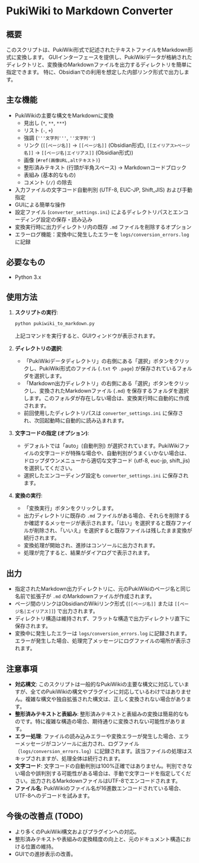 # PukiWiki to Markdown Converter

## 概要

このスクリプトは、PukiWiki形式で記述されたテキストファイルをMarkdown形式に変換します。
GUIインターフェースを提供し、PukiWikiデータが格納されたディレクトリと、変換後のMarkdownファイルを出力するディレクトリを簡単に指定できます。
特に、Obsidianでの利用を想定した内部リンク形式で出力します。

## 主な機能

*   PukiWikiの主要な構文をMarkdownに変換
    *   見出し (`*`, `**`, `***`)
    *   リスト (`-`, `+`)
    *   強調 (`'''文字列'''`, `''文字列''`)
    *   リンク (`[[ページ名]]` -> `[[ページ名]]` (Obsidian形式), `[[エイリアス>ページ名]]` -> `[[ページ名|エイリアス]]` (Obsidian形式))
    *   画像 (`#ref(画像URL,altテキスト)`)
    *   整形済みテキスト (行頭が半角スペース) -> Markdownコードブロック
    *   表組み (基本的なもの)
    *   コメント (`//`) の除去
*   入力ファイルの文字コード自動判別 (UTF-8, EUC-JP, Shift_JIS) および手動指定
*   GUIによる簡単な操作
*   設定ファイル (`converter_settings.ini`) によるディレクトリパスとエンコーディング設定の保存・読み込み
*   変換実行時に出力ディレクトリ内の既存 `.md` ファイルを削除するオプション
*   エラーログ機能：変換中に発生したエラーを `logs/conversion_errors.log` に記録

## 必要なもの

*   Python 3.x

## 使用方法

1.  **スクリプトの実行**:
    ```bash
    python pukiwiki_to_markdown.py
    ```
    上記コマンドを実行すると、GUIウィンドウが表示されます。

2.  **ディレクトリの選択**:
    *   「PukiWikiデータディレクトリ」の右側にある「選択」ボタンをクリックし、PukiWiki形式のファイル (`.txt` や `.page`) が保存されているフォルダを選択します。
    *   「Markdown出力ディレクトリ」の右側にある「選択」ボタンをクリックし、変換されたMarkdownファイル (`.md`) を保存するフォルダを選択します。このフォルダが存在しない場合は、変換実行時に自動的に作成されます。
    *   前回使用したディレクトリパスは `converter_settings.ini` に保存され、次回起動時に自動的に読み込まれます。

3.  **文字コードの指定 (オプション)**:
    *   デフォルトでは「auto」(自動判別) が選択されています。PukiWikiファイルの文字コードが特殊な場合や、自動判別がうまくいかない場合は、ドロップダウンメニューから適切な文字コード (utf-8, euc-jp, shift_jis) を選択してください。
    *   選択したエンコーディング設定も `converter_settings.ini` に保存されます。

4.  **変換の実行**:
    *   「変換実行」ボタンをクリックします。
    *   出力ディレクトリに既存の `.md` ファイルがある場合、それらを削除するか確認するメッセージが表示されます。「はい」を選択すると既存ファイルが削除され、「いいえ」を選択すると既存ファイルは残したまま変換が続行されます。
    *   変換処理が開始され、進捗はコンソールに出力されます。
    *   処理が完了すると、結果がダイアログで表示されます。

## 出力

*   指定されたMarkdown出力ディレクトリに、元のPukiWikiのページ名と同じ名前で拡張子が `.md` のMarkdownファイルが作成されます。
*   ページ間のリンクはObsidianのWikiリンク形式 (`[[ページ名]]` または `[[ページ名|エイリアス]]`) で出力されます。
*   ディレクトリ構造は維持されず、フラットな構造で出力ディレクトリ直下に保存されます。
*   変換中に発生したエラーは `logs/conversion_errors.log` に記録されます。エラーが発生した場合、処理完了メッセージにログファイルの場所が表示されます。

## 注意事項

*   **対応構文**: このスクリプトは一般的なPukiWikiの主要な構文に対応していますが、全てのPukiWikiの構文やプラグインに対応しているわけではありません。複雑な構文や独自拡張された構文は、正しく変換されない場合があります。
*   **整形済みテキストと表組み**: 整形済みテキストと表組みの変換は簡易的なものです。特に複雑な構造の場合、期待通りに変換されない可能性があります。
*   **エラー処理**: ファイルの読み込みエラーや変換エラーが発生した場合、エラーメッセージがコンソールに出力され、ログファイル（`logs/conversion_errors.log`）に記録されます。該当ファイルの処理はスキップされますが、処理全体は続行されます。
*   **文字コード**: 文字コードの自動判別は100%正確ではありません。判別できない場合や誤判別する可能性がある場合は、手動で文字コードを指定してください。出力されるMarkdownファイルはUTF-8でエンコードされます。
*   **ファイル名**: PukiWikiのファイル名が16進数エンコードされている場合、UTF-8へのデコードを試みます。

## 今後の改善点 (TODO)

*   より多くのPukiWiki構文およびプラグインへの対応。
*   整形済みテキストや表組みの変換精度の向上と、元のドキュメント構造における位置の維持。
*   GUIでの進捗表示の改善。 
